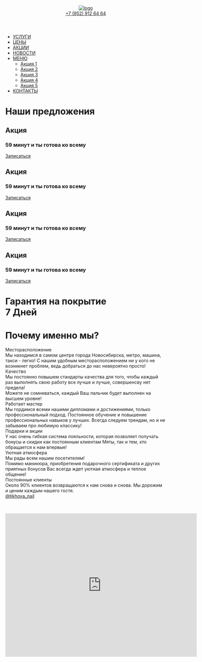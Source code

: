 <!DOCTYPE html>
<html lang="en">
<head>
	<meta charset="UTF-8">
	<meta name="viewport" content="width=device-width, initial-scale=1.0">
	<link rel="stylesheet" href="css/bootstrap.min.css" type='text/css' media='all'>
	<link rel="stylesheet" href="style.css">
	<script src="js/bootstrap.js"></script>
	<script src="js/script.js"></script>
	<title>Document</title>
</head>
<body>
	<header> 
	<!--header-->
		<div class="wrapper-head">
			<div class="wrapper">
				<div class="social-logo-call">
					<a href=""><img src="img/logo.png" alt="logo"></a>
						<div class="sidebar__socials-links_call-links">
							<div class="sidebar__socials-links">
								<div class="social-links">
									<a href="https://www.instagram.com/tikhova_nail/" class="social-links_instagram" target="_blank"></a>
									<a href="" class="social-links_vk" target="_blank"></a>
									<a href="" class="social-links_whatsapp" target="_blank"></a>
								</div>
							</div>
							<div class="call-links">
								<a href="tel: +7 952 912 64 64" class="header-top__call-tel">+7 (952) 912 64 64</a>
							</div>
						</div>
				</div>
			</div>
		</div>	
	</header>
	<main>
	<!--Main content-->
		<div class="wrapper">
		<!--NavbarON-->
			<div class="menu-block">
				<div class="menu-center">
					<ul class="menu">
						<li class="menu-list"><a href="#" class="menu-link">УСЛУГИ</a></li>
						<li class="menu-list"><a href="#" class="menu-link">ЦЕНЫ</a></li>
						<li class="menu-list"><a href="#" class="menu-link">АКЦИИ</a></li>
						<li class="menu-list"><a href="#" class="menu-link">НОВОСТИ</a></li>
						<li>
								<a class="menu-caret" href="#">МЕНЮ</a>
									<ul>
										<li><a href="#">Акция 1</a></li>
										<li><a href="#">Акция 2</a></li>
										<li><a href="#">Акция 3</a></li>
										<li><a href="#">Акция 4</a></li>
										<li><a href="#">Акция 5</a></li>
									</ul>
							</li>
						<li class="menu-list"><a href="#" class="menu-link">КОНТАКТЫ</a></li>
					</ul>
				</div>
			</div>		
		<!--NavbarOFF-->
			<div class="main-offer">
				<div class="main-offer_h1-offer">
					<h1 class="h1-offer-title">Наши предложения</h1>
				</div>
		<!--Offer-->
				<div class="wrapper flexblock">
					<div class="main-offer_block">
						<div class="main-offer__block-round" style="background-image: url(E:/WORK/RUSLAN_Nail/img/Depositphotos_109466222222.jpg);">			
							<div class="main-offer__block-type-title main-offer_1">
								<h2 class="main-offer__block-type">Акция</h2>
								<h3 class="main-offer__block-title">59 минут и ты готова ко всему </h3>
								<a href="#" class="button">Записаться</a>
							</div>
						</div>
					</div>
					<div class="main-offer_block">
						<div class="main-offer__block-round" style="background-image: url(E:/WORK/RUSLAN_Nail/img/Nail_logo.jpg);">			
							<div class="main-offer__block-type-title main-offer_2">
								<h2 class="main-offer__block-type">Акция</h2>
								<h3 class="main-offer__block-title">59 минут и ты готова ко всему </h3>
								<a href="#" class="button">Записаться</a>
							</div>
						</div>
					</div>
					<div class="main-offer_block">
						<div class="main-offer__block-round" style="background-image: url(E:/WORK/RUSLAN_Nail/img/7ae5b38f225d4c8e03401f21b97dd8e5.jpg);">			
							<div class="main-offer__block-type-title main-offer_3">
								<h2 class="main-offer__block-type">Акция</h2>
								<h3 class="main-offer__block-title">59 минут и ты готова ко всему </h3>
								<a href="#" class="button">Записаться</a>
							</div>
						</div>
					</div>
					<div class="main-offer_block">
						<div class="main-offer__block-round" style="background-image: url(E:/WORK/RUSLAN_Nail/img/1fdac6b3bea036a13abf34e72d39c03211111111.jpg);">			
							<div class="main-offer__block-type-title main-offer_4">
								<h2 class="main-offer__block-type">Акция</h2>
								<h3 class="main-offer__block-title">59 минут и ты готова ко всему </h3>
								<a href="#" class="button">Записаться</a>
							</div>
						</div>
					</div>
				</div>
		<!--OfferOFF-->
				<div class="wrapper flexblock">
					<div class="main-guarantees">
						<div class="main-guarantees_block_text">
							<h1 class="main-guarantees_text">Гарантия на покрытие<br>7 Дней</h1>
						</div>	
					</div>
				</div>
		<!--About_Myata-->
				<div class="main-about">
					<h1 class="about-h1_center"	>Почему именно мы?</h1>
				</div>
				<div class="wrapper flexblock">
					<div class="main-about_block">
						<div class="main-about__icon" style="background-image: url(E:/WORK/RUSLAN_Nail/img/png_icon/map.png);"></div>
						<div class="main-about__block-info">
							<div class="main-about__block-title">Месторасположение</div>
							<div class="main-about__block-text">Мы находимся в самом центре города Новосибирска, метро, машина, такси - легко! С нашим удобным месторасположением ни у кого не возникнет проблем, ведь добраться до нас невероятно просто!</div>
						</div>
					</div>
					<div class="main-about_block">
						<div class="main-about__icon" style="background-image: url(E:/WORK/RUSLAN_Nail/img/png_icon/cup.png);"></div>
						<div class="main-about__block-info">
							<div class="main-about__block-title">Качество</div>
							<div class="main-about__block-text">Мы постоянно повышем стандарты качества для того, чтобы каждый раз выполнять свою работу все лучше и лучше, совершенсву нет предела!<br> Можете не сомневаться, каждый Ваш пальчик будет выполнен на высшем уровне!</div>
						</div>
					</div>
					<div class="main-about_block">
						<div class="main-about__icon" style="background-image: url(E:/WORK/RUSLAN_Nail/img/png_icon/pro.png);"></div>
						<div class="main-about__block-info">
							<div class="main-about__block-title">Работает мастер</div>
							<div class="main-about__block-text">Мы гордимся всеми нашими дипломами и достижениями, только профессиональный подход. Постоянное обучение и повышение профессиональных навыков у лучших. Всегда следуем трендам, но и не забываем про любимую классику!</div>
						</div>
					</div>
					<div class="main-about_block">
						<div class="main-about__icon" style="background-image: url(E:/WORK/RUSLAN_Nail/img/png_icon/gift.png);"></div>
						<div class="main-about__block-info">
							<div class="main-about__block-title">Подарки и акции</div>
							<div class="main-about__block-text">У нас очень гибкая система лояльности, которая позволяет получать бонусы и скидки как постоянным клиентам Мяты, так и тем, кто обращается к нам впервые!</div>
						</div>
					</div>
					<div class="main-about_block">
						<div class="main-about__icon" style="background-image: url(E:/WORK/RUSLAN_Nail/img/png_icon/coffee.png);"></div>
						<div class="main-about__block-info">
							<div class="main-about__block-title">Уютная атмосфера</div>
							<div class="main-about__block-text">Мы рады всем нашим посетителям!<br>Помимо маникюра, приобретения подарочного сертификата и других приятных бонусов Вас всегда ждет уютная атмосфера и теплое общение! </div>
						</div>
					</div>
					<div class="main-about_block">
						<div class="main-about__icon" style="background-image: url(E:/WORK/RUSLAN_Nail/img/png_icon/people.png);"></div>
						<div class="main-about__block-info">
							<div class="main-about__block-title">Постоянные клиенты</div>
							<div class="main-about__block-text">Около 90% клиентов возвращаются к нам снова и снова. Мы дорожим и ценим каждым нашего гостя.</div>
						</div>
					</div>
				</div>
		<!--instaShow-->
				<div class="wrapper flexblock">
					<div class="instagram_herf-title">
						<div class="instagram_herf-block">
							<a href="https://www.instagram.com/tikhova_nail/" class="social-links_instagram instagram_herf" target="_blank"></a>
							<a href="https://www.instagram.com/tikhova_nail/" class="h1-offer-title h1_myata" target="_blank">@tikhova_nail</a>
						</div>				
					</div>
				</div>
				<div class="wrapper flexblock instagram-image_block">
					<img class="instagram-image 1st" src="E:/WORK/RUSLAN_Nail/img/instagram/IMG_1607.JPG" alt="">
					<img class="instagram-image 2st" src="E:/WORK/RUSLAN_Nail/img/instagram/IMG_1612.JPG" alt="">
					<img class="instagram-image 3st" src="E:/WORK/RUSLAN_Nail/img/instagram/IMG_1610.JPG" alt="">
					<img class="instagram-image 4st" src="E:/WORK/RUSLAN_Nail/img/instagram/IMG_1601.JPG" alt="">
					<img class="instagram-image 5st" src="E:/WORK/RUSLAN_Nail/img/instagram/IMG_1602.JPG" alt="">
					<img class="instagram-image 6st" src="E:/WORK/RUSLAN_Nail/img/instagram/IMG_1608.JPG" alt="">
					<img class="instagram-image 7st" src="E:/WORK/RUSLAN_Nail/img/instagram/IMG_1653.JPG" alt="">
					<img class="instagram-image 8st" src="E:/WORK/RUSLAN_Nail/img/instagram/IMG_1613.JPG" alt="">
				</div>
		<!--instaShowoff-->
			</div>
		</div>
	</main>
	<!--Footer-->		
	<footer>
		<section class="footer-all">
    	<div class="footer-top">
    		<div class="footer-info">
    			<div class="footer-logo footer-sidebar_socials-links">
    				<div class="footer-logo_logo"></div>
    				<div class="sidebar__socials-links">
								<div class="social-links">
									<a href="https://www.instagram.com/tikhova_nail/" class="social-links_instagram" target="_blank"></a>
									<a href="" class="social-links_vk" target="_blank"></a>
									<a href="" class="social-links_whatsapp" target="_blank"></a>
								</div>
							</div>
    			</div>
    			<div class="footer-contact">
    				<h2></h2>
    				<h3></h3>
    			</div>
    		</div>
    		<div class="map">
       		<iframe src="https://www.google.com/maps/embed?pb=!1m18!1m12!1m3!1d961.47818913864!2d82.9252415015667!3d55.02931290191451!2m3!1f0!2f0!3f0!3m2!1i1024!2i768!4f13.1!3m3!1m2!1s0x0%3A0x0!2zNTXCsDAxJzQ1LjQiTiA4MsKwNTUnMzQuMCJF!5e0!3m2!1sru!2sru!4v1612169664179!5m2!1sru!2sru" width="600" height="450" frameborder="0" style="border:0;" allowfullscreen="" aria-hidden="false" tabindex="0"></iframe>
    		</div>
    	</div>
		</section>
	</footer>



</body>
</html>
